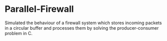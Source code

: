 # Parallel-Firewall
Simulated the behaviour of a firewall system which stores incoming packets in a circular buffer and processes them by solving the producer-consumer problem in C.
